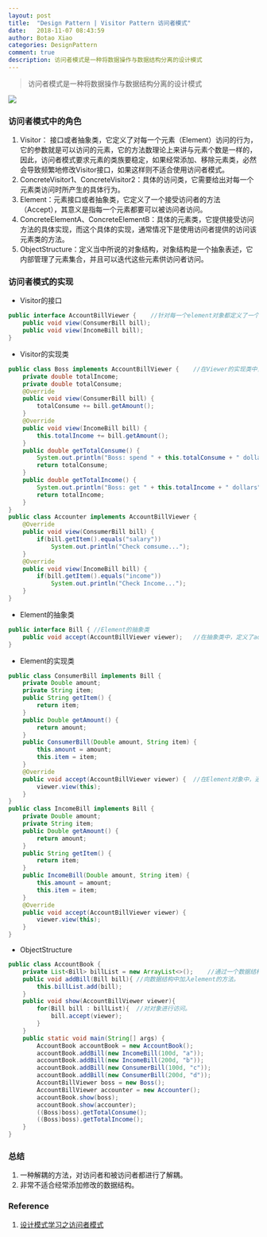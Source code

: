 ```yaml
---
layout: post
title:  "Design Pattern | Visitor Pattern 访问者模式"
date:   2018-11-07 08:43:59
author: Botao Xiao
categories: DesignPattern
comment: true
description: 访问者模式是一种将数据操作与数据结构分离的设计模式
---
```

> 访问者模式是一种将数据操作与数据结构分离的设计模式

![](https://i.imgur.com/9VbzfE2.png)

### 访问者模式中的角色
1. Visitor： 接口或者抽象类，它定义了对每一个元素（Element）访问的行为，它的参数就是可以访问的元素，它的方法数理论上来讲与元素个数是一样的，因此，访问者模式要求元素的类族要稳定，如果经常添加、移除元素类，必然会导致频繁地修改Visitor接口，如果这样则不适合使用访问者模式。
2. ConcreteVisitor1、ConcreteVisitor2：具体的访问类，它需要给出对每一个元素类访问时所产生的具体行为。
3. Element：元素接口或者抽象类，它定义了一个接受访问者的方法（Accept），其意义是指每一个元素都要可以被访问者访问。
4. ConcreteElementA、ConcreteElementB：具体的元素类，它提供接受访问方法的具体实现，而这个具体的实现，通常情况下是使用访问者提供的访问该元素类的方法。
5. ObjectStructure：定义当中所说的对象结构，对象结构是一个抽象表述，它内部管理了元素集合，并且可以迭代这些元素供访问者访问。

### 访问者模式的实现
* Visitor的接口
```Java
public interface AccountBillViewer {	//针对每一个element对象都定义了一个访问方法
	public void view(ConsumerBill bill);
	public void view(IncomeBill bill);
}
```

* Visitor的实现类
```Java
public class Boss implements AccountBillViewer {	//在Viewer的实现类中，定义了对每一个Element的实现方法。
	private double totalIncome;
	private double totalConsume;
	@Override
	public void view(ConsumerBill bill) {
		totalConsume += bill.getAmount();
	}
	@Override
	public void view(IncomeBill bill) {
		this.totalIncome += bill.getAmount();
	}
	public double getTotalConsume() {
		System.out.println("Boss: spend " + this.totalConsume + " dollars");
		return totalConsume;
	}
	public double getTotalIncome() {
		System.out.println("Boss: get " + this.totalIncome + " dollars");
		return totalIncome;
	}
}
public class Accounter implements AccountBillViewer {
	@Override
	public void view(ConsumerBill bill) {
		if(bill.getItem().equals("salary"))
			System.out.println("Check comsume...");
	}
	@Override
	public void view(IncomeBill bill) {
		if(bill.getItem().equals("income"))
			System.out.println("Check Income...");
	}
}
```

* Element的抽象类
```Java
public interface Bill {	//Element的抽象类
	public void accept(AccountBillViewer viewer);	//在抽象类中，定义了accept方法，在方法中对本身进行调用，实现方法
}
```

* Element的实现类
```Java
public class ConsumerBill implements Bill {
	private Double amount;
	private String item;
	public String getItem() {
		return item;
	}
	public Double getAmount() {
		return amount;
	}
	public ConsumerBill(Double amount, String item) {
		this.amount = amount;
		this.item = item;
	}
	@Override
	public void accept(AccountBillViewer viewer) {	//在Element对象中，通过viewer本身对当前的Element类进行调用。
		viewer.view(this);
	}
}
public class IncomeBill implements Bill {
	private Double amount;
	private String item;
	public Double getAmount() {
		return amount;
	}
	public String getItem() {
		return item;
	}
	public IncomeBill(Double amount, String item) {
		this.amount = amount;
		this.item = item;
	}
	@Override
	public void accept(AccountBillViewer viewer) {
		viewer.view(this);
	}
}
```

* ObjectStructure
```Java
public class AccountBook {
	private List<Bill> billList = new ArrayList<>();	//通过一个数据结构承载了所有的对象。
	public void addBill(Bill bill){	//向数据结构中加入element的方法。
		this.billList.add(bill);
	}
	public void show(AccountBillViewer viewer){
		for(Bill bill : billList){	//对对象进行访问。
			bill.accept(viewer);
		}
	}
	public static void main(String[] args) {
		AccountBook accountBook = new AccountBook();
		accountBook.addBill(new IncomeBill(100d, "a"));
		accountBook.addBill(new IncomeBill(200d, "b"));
		accountBook.addBill(new ConsumerBill(100d, "c"));
		accountBook.addBill(new ConsumerBill(200d, "d"));
		AccountBillViewer boss = new Boss();
		AccountBillViewer accounter = new Accounter();
		accountBook.show(boss);
		accountBook.show(accounter);
		((Boss)boss).getTotalConsume();
		((Boss)boss).getTotalIncome();
	}
}
```

### 总结
1. 一种解耦的方法，对访问者和被访问者都进行了解耦。
2. 非常不适合经常添加修改的数据结构。

### Reference
1. [设计模式学习之访问者模式](https://blog.csdn.net/u012124438/article/details/70537203)
